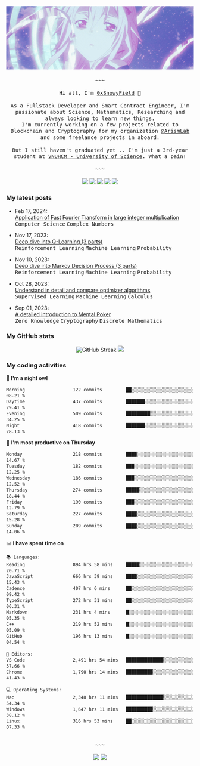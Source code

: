<div align='center'>
<img src="./assets/banner.gif" alt="Banner" width="1000" />
  <samp>
    </br></br>~~~</br></br>
    Hi all, I'm <a href="https://snowyfield.me/">0xSnowyField</a> 🧸
    </br></br>
    As a Fullstack Developer and Smart Contract Engineer, I'm passionate about Science, Mathematics, Researching and always looking to learn new things.</br> I'm currently working on a few projects related to Blockchain and Cryptography for my organization <a href="https://github.com/ArismLab">@ArismLab</a> and some freelance projects in aboard.
    </br></br>
    But I still haven't graduated yet .. I'm just a 3rd-year student at <a href="https://en.hcmus.edu.vn/">VNUHCM - University of Science</a>. What a pain!
    </br></br>~~~</br></br>
  </samp>
  <a href = "https://wakatime.com/@SnowyField1906" target="_blank"><img src="https://img.shields.io/badge/-Wakatime-000000?style=for-the-badge&logo=wakatime&logoColor=white"></a>
  <a href="https://linkedin.com/in/NHThuan" target="_blank"><img src="https://img.shields.io/badge/-LinkedIn-0A66C2?style=for-the-badge&logo=linkedin&logoColor=white"></a>
  <a href="https://stackoverflow.com/users/17358240/snowyfield" target="_blank"><img src="https://img.shields.io/badge/StackOverflow-F58025?style=for-the-badge&logo=stackoverflow&logoColor=white" target="_blank"></a>
  <a href="https://facebook.com/SnowyField1906" target="_blank"><img src="https://img.shields.io/badge/-Facebook-0A66C2?style=for-the-badge&logo=facebook&logoColor=white"></a>
  <a href="https://x.com/SnowyField1906" target="_blank"><img src="https://img.shields.io/badge/-Twitter-000000?style=for-the-badge&logo=x&logoColor=white"></a>
</div>

### My latest posts

- Feb 17, 2024\: <br/>
  <a href="https://www.snowyfield.me/posts/ung-dung-fast-fourier-transform-trong-phep-nhan-so-nguyen-lon" target="_blank">Application of Fast Fourier Transform in large integer multiplication</a><br/>
  <kbd>Computer Science</kbd> <kbd>Complex Numbers</kbd>
  
- Nov 17, 2023\: <br/>
  <a href="https://www.snowyfield.me/posts/hieu-sau-ve-q-learning-phan-1" target="_blank">Deep dive into Q-Learning (3 parts)</a><br/>
  <kbd>Reinforcement Learning</kbd> <kbd>Machine Learning</kbd> <kbd>Probability</kbd>
  
- Nov 10, 2023\: <br/>
  <a href="https://www.snowyfield.me/posts/hieu-sau-ve-markov-decision-process-phan-1" target="_blank">Deep dive into Markov Decision Process (3 parts)</a><br/>
  <kbd>Reinforcement Learning</kbd> <kbd>Machine Learning</kbd> <kbd>Probability</kbd>
  
- Oct 28, 2023\: <br/>
  <a href="https://www.snowyfield.me/posts/tim-hieu-chi-tiet-va-so-sanh-cac-thuat-toan-optimizer" target="_blank">Understand in detail and compare optimizer algorithms</a><br/>
  <kbd>Supervised Learning</kbd> <kbd>Machine Learning</kbd> <kbd>Calculus</kbd>
  
- Sep 01, 2023\: <br/>
  <a href="https://www.snowyfield.me/posts/gioi-thieu-chi-tiet-ve-bai-toan-mental-poker" target="_blank">A detailed introduction to Mental Poker</a><br/>
  <kbd>Zero Knowledge</kbd> <kbd>Cryptography</kbd> <kbd>Discrete Mathematics</kbd>

### My GitHub stats

<div align="center">
  <img src="https://github-readme-streak-stats.herokuapp.com?user=SnowyFIeld1906&theme=swift&hide_border=true&date_format=M%20j%5B%2C%20Y%5D&card_width=1000" alt="GitHub Streak" />
  <img src='http://github-profile-summary-cards.vercel.app/api/cards/profile-details?username=SnowyFIeld1906&theme=swift' width='1000px'/>
</div>

### My coding activities

<!--START_SECTION:waka-->
**🦉 I'm a night owl** 

```text
Morning                  122 commits         ██░░░░░░░░░░░░░░░░░░░░░░░   08.21 % 
Daytime                  437 commits         ███████░░░░░░░░░░░░░░░░░░   29.41 % 
Evening                  509 commits         █████████░░░░░░░░░░░░░░░░   34.25 % 
Night                    418 commits         ███████░░░░░░░░░░░░░░░░░░   28.13 % 
```
📅 **I'm most productive on Thursday** 

```text
Monday                   218 commits         ████░░░░░░░░░░░░░░░░░░░░░   14.67 % 
Tuesday                  182 commits         ███░░░░░░░░░░░░░░░░░░░░░░   12.25 % 
Wednesday                186 commits         ███░░░░░░░░░░░░░░░░░░░░░░   12.52 % 
Thursday                 274 commits         █████░░░░░░░░░░░░░░░░░░░░   18.44 % 
Friday                   190 commits         ███░░░░░░░░░░░░░░░░░░░░░░   12.79 % 
Saturday                 227 commits         ████░░░░░░░░░░░░░░░░░░░░░   15.28 % 
Sunday                   209 commits         ████░░░░░░░░░░░░░░░░░░░░░   14.06 % 
```


📊 **I have spent time on** 

```text
📚 Languages: 
Reading                  894 hrs 58 mins     █████░░░░░░░░░░░░░░░░░░░░   20.71 % 
JavaScript               666 hrs 39 mins     ████░░░░░░░░░░░░░░░░░░░░░   15.43 % 
Cadence                  407 hrs 6 mins      ██░░░░░░░░░░░░░░░░░░░░░░░   09.42 % 
TypeScript               272 hrs 31 mins     ██░░░░░░░░░░░░░░░░░░░░░░░   06.31 % 
Markdown                 231 hrs 4 mins      █░░░░░░░░░░░░░░░░░░░░░░░░   05.35 % 
C++                      219 hrs 52 mins     █░░░░░░░░░░░░░░░░░░░░░░░░   05.09 % 
GitHub                   196 hrs 13 mins     █░░░░░░░░░░░░░░░░░░░░░░░░   04.54 % 

📑 Editors: 
VS Code                  2,491 hrs 54 mins   ██████████████░░░░░░░░░░░   57.66 % 
Chrome                   1,790 hrs 14 mins   ██████████░░░░░░░░░░░░░░░   41.43 % 

💻 Operating Systems: 
Mac                      2,348 hrs 11 mins   ██████████████░░░░░░░░░░░   54.34 % 
Windows                  1,647 hrs 11 mins   ██████████░░░░░░░░░░░░░░░   38.12 % 
Linux                    316 hrs 53 mins     ██░░░░░░░░░░░░░░░░░░░░░░░   07.33 % 
```

<div align='center'><samp></br>~~~</br></br></samp><img src='http://img.shields.io/badge/4.3%20thousand%20coding%20hours-black?style=for-the-badge' /> <img src='https://img.shields.io/badge/3.7%20million%20lines%20of%20code-black?style=for-the-badge' /></div>


<!--END_SECTION:waka-->
